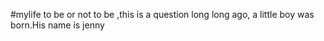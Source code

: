 #mylife  to be or not to be ,this is a question
long long ago, a little boy was born.His name is  jenny
